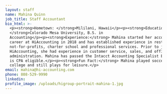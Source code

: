 ```yaml
---
layout: staff
name: Mahina Quinn
job_title: Staff Accountant
bio_html: >-
  <p><strong>Hometown: </strong>Mililani, Hawaii</p><p><strong>Education:
  </strong>Colorado Mesa University, B.S. in
  Accounting</p><p><strong>Experience:</strong> Mahina started her accounting
  career at HiAccounting in 2018 and has established experience in restaurants,
  not-for-profits, charter school and professional services. Prior to joining
  HiAccounting, she had experience in customer service, sales, and office
  administration. Mahina has passed the Intacct Accounting Specialist Exam and
  is CPA eligible.</p><p><strong>Fun Fact:</strong> Mahina played soccer in
  college and still plays for leisure.</p>
email: mahina@hi-accounting.com
phone: 808-529-9990
linkedin:
profile_image: /uploads/higroup-portrait-mahina-1.jpg
---
```


